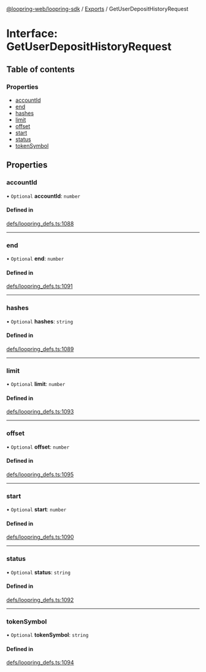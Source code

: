 [@loopring-web/loopring-sdk](../README.md) / [Exports](../modules.md) / GetUserDepositHistoryRequest

# Interface: GetUserDepositHistoryRequest

## Table of contents

### Properties

- [accountId](GetUserDepositHistoryRequest.md#accountid)
- [end](GetUserDepositHistoryRequest.md#end)
- [hashes](GetUserDepositHistoryRequest.md#hashes)
- [limit](GetUserDepositHistoryRequest.md#limit)
- [offset](GetUserDepositHistoryRequest.md#offset)
- [start](GetUserDepositHistoryRequest.md#start)
- [status](GetUserDepositHistoryRequest.md#status)
- [tokenSymbol](GetUserDepositHistoryRequest.md#tokensymbol)

## Properties

### accountId

• `Optional` **accountId**: `number`

#### Defined in

[defs/loopring_defs.ts:1088](https://github.com/Loopring/loopring_sdk/blob/427d9da/src/defs/loopring_defs.ts#L1088)

___

### end

• `Optional` **end**: `number`

#### Defined in

[defs/loopring_defs.ts:1091](https://github.com/Loopring/loopring_sdk/blob/427d9da/src/defs/loopring_defs.ts#L1091)

___

### hashes

• `Optional` **hashes**: `string`

#### Defined in

[defs/loopring_defs.ts:1089](https://github.com/Loopring/loopring_sdk/blob/427d9da/src/defs/loopring_defs.ts#L1089)

___

### limit

• `Optional` **limit**: `number`

#### Defined in

[defs/loopring_defs.ts:1093](https://github.com/Loopring/loopring_sdk/blob/427d9da/src/defs/loopring_defs.ts#L1093)

___

### offset

• `Optional` **offset**: `number`

#### Defined in

[defs/loopring_defs.ts:1095](https://github.com/Loopring/loopring_sdk/blob/427d9da/src/defs/loopring_defs.ts#L1095)

___

### start

• `Optional` **start**: `number`

#### Defined in

[defs/loopring_defs.ts:1090](https://github.com/Loopring/loopring_sdk/blob/427d9da/src/defs/loopring_defs.ts#L1090)

___

### status

• `Optional` **status**: `string`

#### Defined in

[defs/loopring_defs.ts:1092](https://github.com/Loopring/loopring_sdk/blob/427d9da/src/defs/loopring_defs.ts#L1092)

___

### tokenSymbol

• `Optional` **tokenSymbol**: `string`

#### Defined in

[defs/loopring_defs.ts:1094](https://github.com/Loopring/loopring_sdk/blob/427d9da/src/defs/loopring_defs.ts#L1094)
